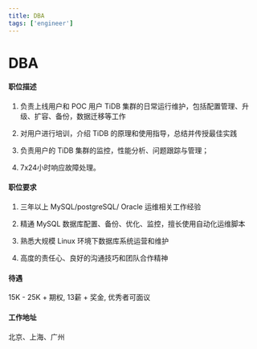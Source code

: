 ```yaml
---
title: DBA
tags: ['engineer']
---
```


# DBA

#### 职位描述

1. 负责上线用户和 POC 用户 TiDB 集群的日常运行维护，包括配置管理、升级、扩容、备份，数据迁移等工作

2. 对用户进行培训，介绍 TiDB 的原理和使用指导，总结并传授最佳实践

3. 负责用户的 TiDB 集群的监控，性能分析、问题跟踪与管理；

4. 7x24小时响应故障处理。

#### 职位要求

1. 三年以上 MySQL/postgreSQL/ Oracle 运维相关工作经验

2. 精通 MySQL 数据库配置、备份、优化、监控，擅长使用自动化运维脚本

3. 熟悉大规模 Linux 环境下数据库系统运营和维护

4. 高度的责任心、良好的沟通技巧和团队合作精神

#### 待遇

15K - 25K + 期权, 13薪 + 奖金, 优秀者可面议



#### 工作地址

北京、上海、广州
